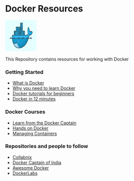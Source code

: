 # Docker Resources

<img  width="100" height="100" src="images/docker.jpg">

This Repository contains resources for working with Docker

### Getting Started

- [What is Docker](https://www.youtube.com/watch?v=lcQfQRDAMpQ)
- [Why you need to learn Docker](https://www.youtube.com/watch?v=eGz9DS-aIeY&t=796s)
- [Docker tutorials for beginners](https://www.youtube.com/watch?v=fqMOX6JJhGo)
- [Docker in 12 minutes](https://www.youtube.com/watch?v=YFl2mCHdv24)

### Docker Courses

- [Learn from the Docker Captain](https://www.udemy.com/course/docker-mastery/)
- [Hands on Docker](https://www.udemy.com/course/hands-on-with-docker-and-docker-compose/)
- [Managing Containers](https://www.pluralsight.com/paths/managing-containers-with-docker)

### Repositories and people to follow

- [Collabnix](https://github.com/ajeetraina/collabnix)
- [Docker Captain of India](https://github.com/ajeetraina)
- [Awesome Docker](https://github.com/veggiemonk/awesome-docker)
- [DockerLabs](https://github.com/DiptoChakrabarty/dockerlabs)
